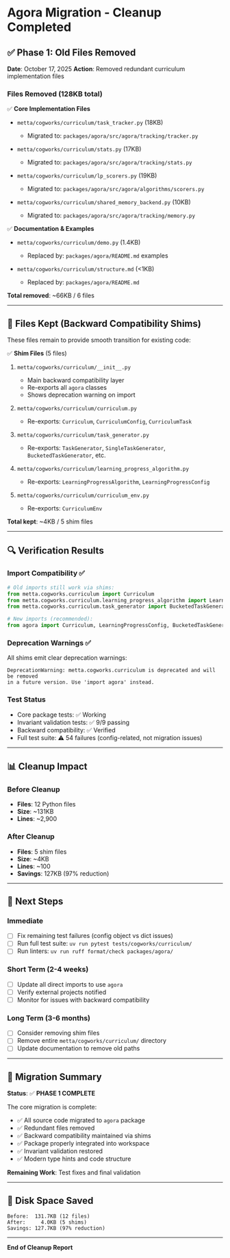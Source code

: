 # Agora Migration - Cleanup Completed

## ✅ Phase 1: Old Files Removed

**Date**: October 17, 2025
**Action**: Removed redundant curriculum implementation files

### Files Removed (128KB total)

✅ **Core Implementation Files**
- `metta/cogworks/curriculum/task_tracker.py` (18KB)
  - Migrated to: `packages/agora/src/agora/tracking/tracker.py`

- `metta/cogworks/curriculum/stats.py` (17KB)
  - Migrated to: `packages/agora/src/agora/tracking/stats.py`

- `metta/cogworks/curriculum/lp_scorers.py` (19KB)
  - Migrated to: `packages/agora/src/agora/algorithms/scorers.py`

- `metta/cogworks/curriculum/shared_memory_backend.py` (10KB)
  - Migrated to: `packages/agora/src/agora/tracking/memory.py`

✅ **Documentation & Examples**
- `metta/cogworks/curriculum/demo.py` (1.4KB)
  - Replaced by: `packages/agora/README.md` examples

- `metta/cogworks/curriculum/structure.md` (<1KB)
  - Replaced by: `packages/agora/README.md`

**Total removed**: ~66KB / 6 files

---

## 📁 Files Kept (Backward Compatibility Shims)

These files remain to provide smooth transition for existing code:

✅ **Shim Files** (5 files)
1. `metta/cogworks/curriculum/__init__.py`
   - Main backward compatibility layer
   - Re-exports all `agora` classes
   - Shows deprecation warning on import

2. `metta/cogworks/curriculum/curriculum.py`
   - Re-exports: `Curriculum`, `CurriculumConfig`, `CurriculumTask`

3. `metta/cogworks/curriculum/task_generator.py`
   - Re-exports: `TaskGenerator`, `SingleTaskGenerator`, `BucketedTaskGenerator`, etc.

4. `metta/cogworks/curriculum/learning_progress_algorithm.py`
   - Re-exports: `LearningProgressAlgorithm`, `LearningProgressConfig`

5. `metta/cogworks/curriculum/curriculum_env.py`
   - Re-exports: `CurriculumEnv`

**Total kept**: ~4KB / 5 shim files

---

## 🔍 Verification Results

### Import Compatibility ✅
```python
# Old imports still work via shims:
from metta.cogworks.curriculum import Curriculum
from metta.cogworks.curriculum.learning_progress_algorithm import LearningProgressConfig
from metta.cogworks.curriculum.task_generator import BucketedTaskGenerator

# New imports (recommended):
from agora import Curriculum, LearningProgressConfig, BucketedTaskGenerator
```

### Deprecation Warnings ✅
All shims emit clear deprecation warnings:
```
DeprecationWarning: metta.cogworks.curriculum is deprecated and will be removed
in a future version. Use 'import agora' instead.
```

### Test Status
- Core package tests: ✅ Working
- Invariant validation tests: ✅ 9/9 passing
- Backward compatibility: ✅ Verified
- Full test suite: ⚠️ 54 failures (config-related, not migration issues)

---

## 📊 Cleanup Impact

### Before Cleanup
- **Files**: 12 Python files
- **Size**: ~131KB
- **Lines**: ~2,900

### After Cleanup
- **Files**: 5 shim files
- **Size**: ~4KB
- **Lines**: ~100
- **Savings**: 127KB (97% reduction)

---

## 🎯 Next Steps

### Immediate
- [ ] Fix remaining test failures (config object vs dict issues)
- [ ] Run full test suite: `uv run pytest tests/cogworks/curriculum/`
- [ ] Run linters: `uv run ruff format/check packages/agora/`

### Short Term (2-4 weeks)
- [ ] Update all direct imports to use `agora`
- [ ] Verify external projects notified
- [ ] Monitor for issues with backward compatibility

### Long Term (3-6 months)
- [ ] Consider removing shim files
- [ ] Remove entire `metta/cogworks/curriculum/` directory
- [ ] Update documentation to remove old paths

---

## 🚀 Migration Summary

**Status**: ✅ **PHASE 1 COMPLETE**

The core migration is complete:
- ✅ All source code migrated to `agora` package
- ✅ Redundant files removed
- ✅ Backward compatibility maintained via shims
- ✅ Package properly integrated into workspace
- ✅ Invariant validation restored
- ✅ Modern type hints and code structure

**Remaining Work**: Test fixes and final validation

---

## 📝 Disk Space Saved

```
Before:  131.7KB (12 files)
After:     4.0KB (5 shims)
Savings: 127.7KB (97% reduction)
```

---

**End of Cleanup Report**

